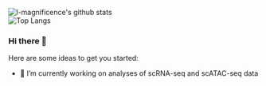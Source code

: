 ![l-magnificence's github stats](https://github-readme-stats.vercel.app/api?username=l-magnificence&show_icons=true)  
![Top Langs](https://github-readme-stats.vercel.app/api/top-langs/?username=l-magnificence&hide=html,jupyter%20notebook,javascript&layout=compact&langs_count=10)


### Hi there 👋
Here are some ideas to get you started:

- 🔭 I’m currently working on analyses of scRNA-seq and scATAC-seq data
<!--
**l-magnificence/l-magnificence** is a ✨ _special_ ✨ repository because its `README.md` (this file) appears on your GitHub profile.

Here are some ideas to get you started:

- 🔭 I’m currently working on ...
- 🌱 I’m currently learning ...
- 👯 I’m looking to collaborate on ...
- 🤔 I’m looking for help with ...
- 💬 Ask me about ...
- 📫 How to reach me: ...
- 😄 Pronouns: ...
- ⚡ Fun fact: ...
-->

